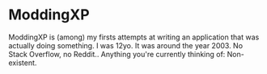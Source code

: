# ModdingXP
ModdingXP is (among) my firsts attempts at writing an application that was actually doing something. I was 12yo. It was around the year 2003. No Stack Overflow, no Reddit.. Anything you're currently thinking of: Non-existent.
